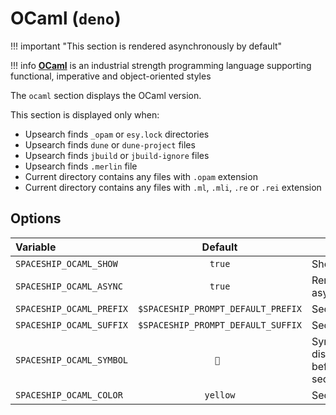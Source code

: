 # OCaml (`deno`)

!!! important "This section is rendered asynchronously by default"

!!! info
    [**OCaml**](https://ocaml.org/) is an industrial strength programming language supporting functional, imperative and object-oriented styles

The `ocaml` section displays the OCaml version.

This section is displayed only when:

- Upsearch finds `_opam` or `esy.lock` directories
- Upsearch finds `dune` or `dune-project` files
- Upsearch finds `jbuild` or `jbuild-ignore` files
- Upsearch finds `.merlin` file
- Current directory contains any files with `.opam` extension
- Current directory contains any files with `.ml`, `.mli`, `.re` or `.rei` extension

## Options

| Variable                          |              Default               | Meaning                               |
| :-------------------------------- | :--------------------------------: | ------------------------------------- |
| `SPACESHIP_OCAML_SHOW`            |               `true`               | Show section                          |
| `SPACESHIP_OCAML_ASYNC`           |               `true`               | Render section asynchronously         |
| `SPACESHIP_OCAML_PREFIX`          | `$SPACESHIP_PROMPT_DEFAULT_PREFIX` | Section's prefix                      |
| `SPACESHIP_OCAML_SUFFIX`          | `$SPACESHIP_PROMPT_DEFAULT_SUFFIX` | Section's suffix                      |
| `SPACESHIP_OCAML_SYMBOL`          |               `🐫 `                | Symbol displayed before the section   |
| `SPACESHIP_OCAML_COLOR`           |               `yellow`             | Section's color                       |
